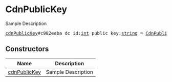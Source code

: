 # CdnPublicKey

Sample Description

<pre>
<a href="../constructor/cdnPublicKey.md">cdnPublicKey</a>#c982eaba dc_id:<a href="../type/int.md">int</a> public_key:<a href="../type/string.md">string</a> = <a href="../type/CdnPublicKey.md">CdnPublicKey</a>;
</pre>

## Constructors

| Name | Description |
|------|-------------|
| [cdnPublicKey](../constructor/cdnPublicKey.md) | Sample Description |

